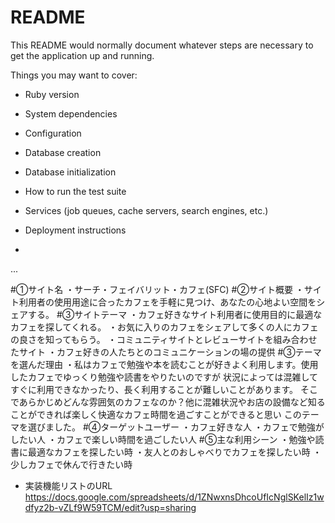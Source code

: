 # README

This README would normally document whatever steps are necessary to get the
application up and running.

Things you may want to cover:

* Ruby version

* System dependencies

* Configuration

* Database creation

* Database initialization

* How to run the test suite

* Services (job queues, cache servers, search engines, etc.)

* Deployment instructions

*
...

#①サイト名
・サーチ・フェイバリット・カフェ(SFC)
#②サイト概要
・サイト利用者の使用用途に合ったカフェを手軽に見つけ、あなたの心地よい空間をシェアする。
#③サイトテーマ
・カフェ好きなサイト利用者に使用目的に最適なカフェを探してくれる。
・お気に入りのカフェをシェアして多くの人にカフェの良さを知ってもらう。
・コミュニティサイトとレビューサイトを組み合わせたサイト
・カフェ好きの人たちとのコミュニケーションの場の提供
#③テーマを選んだ理由
・私はカフェで勉強や本を読むことが好きよく利用します。使用したカフェでゆっくり勉強や読書をやりたいのですが
状況によっては混雑してすぐに利用できなかったり、長く利用することが難しいことがあります。
そこであらかじめどんな雰囲気のカフェなのか？他に混雑状況やお店の設備など知ることができれば楽しく快適なカフェ時間を過ごすことができると思い
このテーマを選びました。
#④ターゲットユーザー
・カフェ好きな人
・カフェで勉強がしたい人
・カフェで楽しい時間を過ごしたい人
#⑤主な利用シーン
・勉強や読書に最適なカフェを探したい時
・友人とのおしゃべりでカフェを探したい時
・少しカフェで休んで行きたい時

* 実装機能リストのURL
https://docs.google.com/spreadsheets/d/1ZNwxnsDhcoUfIcNglSKelIz1wdfyz2b-vZLf9W59TCM/edit?usp=sharing